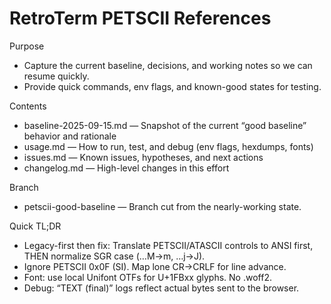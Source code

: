 RetroTerm PETSCII References
================================

Purpose
- Capture the current baseline, decisions, and working notes so we can resume quickly.
- Provide quick commands, env flags, and known-good states for testing.

Contents
- baseline-2025-09-15.md — Snapshot of the current “good baseline” behavior and rationale
- usage.md — How to run, test, and debug (env flags, hexdumps, fonts)
- issues.md — Known issues, hypotheses, and next actions
- changelog.md — High-level changes in this effort

Branch
- petscii-good-baseline — Branch cut from the nearly-working state.

Quick TL;DR
- Legacy-first then fix: Translate PETSCII/ATASCII controls to ANSI first, THEN normalize SGR case (…M→m, …j→J).
- Ignore PETSCII 0x0F (SI). Map lone CR→CRLF for line advance.
- Font: use local Unifont OTFs for U+1FBxx glyphs. No .woff2.
- Debug: “TEXT (final)” logs reflect actual bytes sent to the browser.

